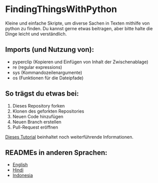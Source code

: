 # FindingThingsWithPython
Kleine und einfache Skripte, um diverse Sachen in Texten mithilfe von python zu finden.
Du kannst gerne etwas beitragen, aber bitte halte die Dinge leicht und verständlich.

## Imports (und Nutzung von):
- pyperclip (Kopieren und Einfügen von Inhalt der Zwischenablage)
- re (regular expressions)
- sys (Kommandozeilenargumente)
- os (Funktionen für die Dateipfade)

## So trägst du etwas bei:
1. Dieses Repository forken
2. Klonen des geforkten Repositories
3. Neuen Code hinzufügen
4. Neuen Branch erstellen
5. Pull-Request eröffnen

[Dieses Tutorial](https://www.digitalocean.com/community/tutorials/how-to-create-a-pull-request-on-github) beinhaltet noch weiterführende Informationen.

## READMEs in anderen Sprachen:
- [English](README.md)
- [Hindi](README_hi.md)
- [Indonesia](README_idn.md)
